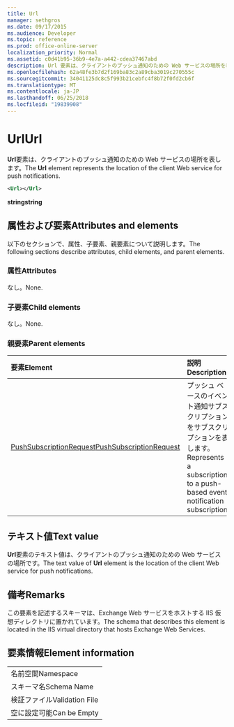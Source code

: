 ```yaml
---
title: Url
manager: sethgros
ms.date: 09/17/2015
ms.audience: Developer
ms.topic: reference
ms.prod: office-online-server
localization_priority: Normal
ms.assetid: c0d41b95-36b9-4e7a-a442-cdea37467abd
description: Url 要素は、クライアントのプッシュ通知のための Web サービスの場所を表します。
ms.openlocfilehash: 62a48fe3b7d2f169ba83c2a89cba3019c270555c
ms.sourcegitcommit: 34041125dc8c5f993b21cebfc4f8b72f0fd2cb6f
ms.translationtype: MT
ms.contentlocale: ja-JP
ms.lasthandoff: 06/25/2018
ms.locfileid: "19839908"
---
```

# <a name="url"></a><span data-ttu-id="da035-103">Url</span><span class="sxs-lookup"><span data-stu-id="da035-103">Url</span></span>

<span data-ttu-id="da035-104">**Url**要素は、クライアントのプッシュ通知のための Web サービスの場所を表します。</span><span class="sxs-lookup"><span data-stu-id="da035-104">The **Url** element represents the location of the client Web service for push notifications.</span></span> 
  
```XML
<Url></Url>
```

 <span data-ttu-id="da035-105">**string**</span><span class="sxs-lookup"><span data-stu-id="da035-105">**string**</span></span>
## <a name="attributes-and-elements"></a><span data-ttu-id="da035-106">属性および要素</span><span class="sxs-lookup"><span data-stu-id="da035-106">Attributes and elements</span></span>

<span data-ttu-id="da035-107">以下のセクションで、属性、子要素、親要素について説明します。</span><span class="sxs-lookup"><span data-stu-id="da035-107">The following sections describe attributes, child elements, and parent elements.</span></span>
  
### <a name="attributes"></a><span data-ttu-id="da035-108">属性</span><span class="sxs-lookup"><span data-stu-id="da035-108">Attributes</span></span>

<span data-ttu-id="da035-109">なし。</span><span class="sxs-lookup"><span data-stu-id="da035-109">None.</span></span>
  
### <a name="child-elements"></a><span data-ttu-id="da035-110">子要素</span><span class="sxs-lookup"><span data-stu-id="da035-110">Child elements</span></span>

<span data-ttu-id="da035-111">なし。</span><span class="sxs-lookup"><span data-stu-id="da035-111">None.</span></span>
  
### <a name="parent-elements"></a><span data-ttu-id="da035-112">親要素</span><span class="sxs-lookup"><span data-stu-id="da035-112">Parent elements</span></span>

|<span data-ttu-id="da035-113">**要素**</span><span class="sxs-lookup"><span data-stu-id="da035-113">**Element**</span></span>|<span data-ttu-id="da035-114">**説明**</span><span class="sxs-lookup"><span data-stu-id="da035-114">**Description**</span></span>|
|:-----|:-----|
|[<span data-ttu-id="da035-115">PushSubscriptionRequest</span><span class="sxs-lookup"><span data-stu-id="da035-115">PushSubscriptionRequest</span></span>](pushsubscriptionrequest.md) <br/> |<span data-ttu-id="da035-116">プッシュ ベースのイベント通知サブスクリプションをサブスクリプションを表します。</span><span class="sxs-lookup"><span data-stu-id="da035-116">Represents a subscription to a push-based event notification subscription.</span></span>  <br/> |
   
## <a name="text-value"></a><span data-ttu-id="da035-117">テキスト値</span><span class="sxs-lookup"><span data-stu-id="da035-117">Text value</span></span>

<span data-ttu-id="da035-118">**Url**要素のテキスト値は、クライアントのプッシュ通知のための Web サービスの場所です。</span><span class="sxs-lookup"><span data-stu-id="da035-118">The text value of **Url** element is the location of the client Web service for push notifications.</span></span> 
  
## <a name="remarks"></a><span data-ttu-id="da035-119">備考</span><span class="sxs-lookup"><span data-stu-id="da035-119">Remarks</span></span>

<span data-ttu-id="da035-120">この要素を記述するスキーマは、Exchange Web サービスをホストする IIS 仮想ディレクトリに置かれています。</span><span class="sxs-lookup"><span data-stu-id="da035-120">The schema that describes this element is located in the IIS virtual directory that hosts Exchange Web Services.</span></span>
  
## <a name="element-information"></a><span data-ttu-id="da035-121">要素情報</span><span class="sxs-lookup"><span data-stu-id="da035-121">Element information</span></span>

||
|:-----|
|<span data-ttu-id="da035-122">名前空間</span><span class="sxs-lookup"><span data-stu-id="da035-122">Namespace</span></span>  <br/> |
|<span data-ttu-id="da035-123">スキーマ名</span><span class="sxs-lookup"><span data-stu-id="da035-123">Schema Name</span></span>  <br/> |
|<span data-ttu-id="da035-124">検証ファイル</span><span class="sxs-lookup"><span data-stu-id="da035-124">Validation File</span></span>  <br/> |
|<span data-ttu-id="da035-125">空に設定可能</span><span class="sxs-lookup"><span data-stu-id="da035-125">Can be Empty</span></span>  <br/> |
   

